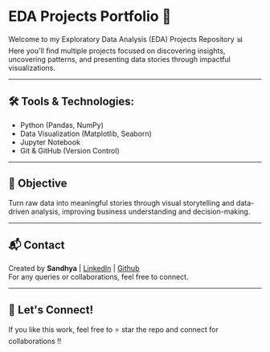 # EDA Projects Portfolio 📁

Welcome to my Exploratory Data Analysis (EDA) Projects Repository 📊 <br>
Here you'll find multiple projects focused on discovering insights, uncovering patterns, and presenting data stories through impactful visualizations.

---

## 🛠️ Tools & Technologies:
- Python (Pandas, NumPy)
- Data Visualization (Matplotlib, Seaborn)
- Jupyter Notebook
- Git & GitHub (Version Control)

---

## 🎯 Objective
Turn raw data into meaningful stories through visual storytelling and data-driven analysis, improving business understanding and decision-making.

---

## 📬 Contact

Created by **Sandhya** | [LinkedIn](https://www.linkedin.com/in/rana-sandhya) | [Github](https://github.com/Sandhya-1401)  
For any queries or collaborations, feel free to connect.

---

## 🚀 Let's Connect!
If you like this work, feel free to ⭐ star the repo and connect for collaborations !!
